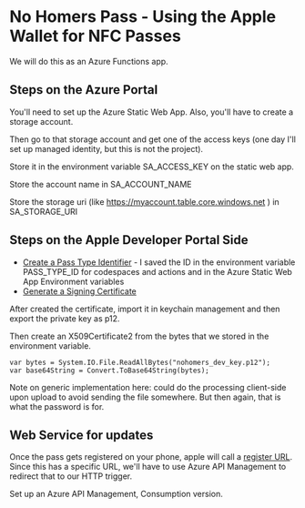 # No Homers Pass - Using the Apple Wallet for NFC Passes
We will do this as an Azure Functions app.

## Steps on the Azure Portal
You'll need to set up the Azure Static Web App. Also, you'll have to create a storage account.

Then go to that storage account and get one of the access keys (one day I'll set up managed identity, but this is not the project).

Store it in the environment variable SA_ACCESS_KEY on the static web app.

Store the account name in SA_ACCOUNT_NAME

Store the storage uri (like https://myaccount.table.core.windows.net ) in SA_STORAGE_URI

## Steps on the Apple Developer Portal Side

 - [Create a Pass Type Identifier](https://developer.apple.com/documentation/walletpasses/building-a-pass) - I saved the ID in the environment variable PASS_TYPE_ID for codespaces and actions and in the Azure Static Web App Environment variables
 - [Generate a Signing Certificate](https://developer.apple.com/documentation/walletpasses/building-a-pass#Generate-a-Signing-Certificate)

 After created the certificate, import it in keychain management and then export the private key as p12.

 Then create an X509Certificate2 from the bytes that we stored in the environment variable.

    var bytes = System.IO.File.ReadAllBytes("nohomers_dev_key.p12");
    var base64String = Convert.ToBase64String(bytes);

Note on generic implementation here: could do the processing client-side upon upload to avoid sending the file somewhere. But then again, that is what the password is for.

## Web Service for updates
Once the pass gets registered on your phone, apple will call a [register URL](https://developer.apple.com/documentation/walletpasses/adding-a-web-service-to-update-passes). Since this has a specific URL, we'll have to use Azure API Management to redirect that to our HTTP trigger.

Set up an Azure API Management, Consumption version.

